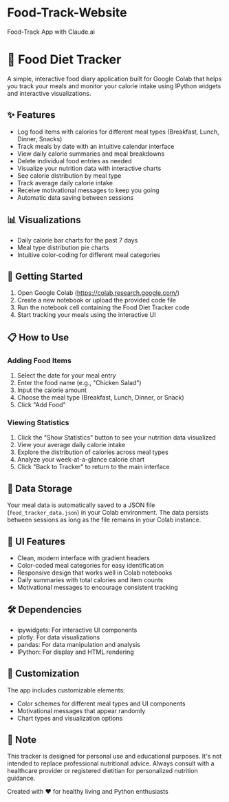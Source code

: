 # Food-Track-Website
Food-Track App with Claude.ai
# 🥗 Food Diet Tracker

A simple, interactive food diary application built for Google Colab that helps you track your meals and monitor your calorie intake using IPython widgets and interactive visualizations.
 
## ✨ Features

- Log food items with calories for different meal types (Breakfast, Lunch, Dinner, Snacks)
- Track meals by date with an intuitive calendar interface
- View daily calorie summaries and meal breakdowns
- Delete individual food entries as needed
- Visualize your nutrition data with interactive charts
- See calorie distribution by meal type
- Track average daily calorie intake
- Receive motivational messages to keep you going
- Automatic data saving between sessions

## 📊 Visualizations

- Daily calorie bar charts for the past 7 days
- Meal type distribution pie charts
- Intuitive color-coding for different meal categories

## 🚀 Getting Started

1. Open Google Colab (https://colab.research.google.com/)
2. Create a new notebook or upload the provided code file
3. Run the notebook cell containing the Food Diet Tracker code
4. Start tracking your meals using the interactive UI

## 📋 How to Use

### Adding Food Items
1. Select the date for your meal entry
2. Enter the food name (e.g., "Chicken Salad")
3. Input the calorie amount
4. Choose the meal type (Breakfast, Lunch, Dinner, or Snack)
5. Click "Add Food"

### Viewing Statistics
1. Click the "Show Statistics" button to see your nutrition data visualized
2. View your average daily calorie intake
3. Explore the distribution of calories across meal types
4. Analyze your week-at-a-glance calorie chart
5. Click "Back to Tracker" to return to the main interface

## 💾 Data Storage

Your meal data is automatically saved to a JSON file (`food_tracker_data.json`) in your Colab environment. The data persists between sessions as long as the file remains in your Colab instance.

## 🎨 UI Features

- Clean, modern interface with gradient headers
- Color-coded meal categories for easy identification
- Responsive design that works well in Colab notebooks
- Daily summaries with total calories and item counts
- Motivational messages to encourage consistent tracking

## 🛠️ Dependencies

- ipywidgets: For interactive UI components
- plotly: For data visualizations
- pandas: For data manipulation and analysis
- IPython: For display and HTML rendering

## 🧩 Customization

The app includes customizable elements:
- Color schemes for different meal types and UI components
- Motivational messages that appear randomly
- Chart types and visualization options

## 📝 Note

This tracker is designed for personal use and educational purposes. It's not intended to replace professional nutritional advice. Always consult with a healthcare provider or registered dietitian for personalized nutrition guidance.

Created with ❤️ for healthy living and Python enthusiasts
